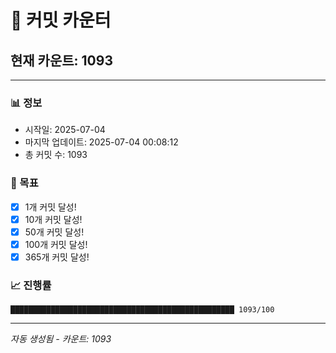 # 🔢 커밋 카운터

## 현재 카운트: 1093

---

### 📊 정보
- 시작일: 2025-07-04
- 마지막 업데이트: 2025-07-04 00:08:12
- 총 커밋 수: 1093

### 🎯 목표
- [x] 1개 커밋 달성!
- [x] 10개 커밋 달성!
- [x] 50개 커밋 달성!
- [x] 100개 커밋 달성!
- [x] 365개 커밋 달성!

### 📈 진행률
```
██████████████████████████████████████████████████ 1093/100
```

---
*자동 생성됨 - 카운트: 1093*
